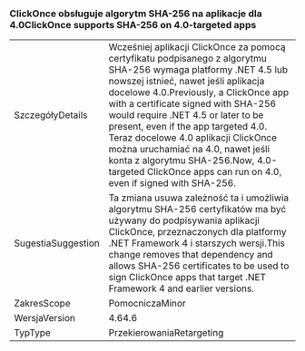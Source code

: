 ### <a name="clickonce-supports-sha-256-on-40-targeted-apps"></a><span data-ttu-id="c08f8-101">ClickOnce obsługuje algorytm SHA-256 na aplikacje dla 4.0</span><span class="sxs-lookup"><span data-stu-id="c08f8-101">ClickOnce supports SHA-256 on 4.0-targeted apps</span></span>

|   |   |
|---|---|
|<span data-ttu-id="c08f8-102">Szczegóły</span><span class="sxs-lookup"><span data-stu-id="c08f8-102">Details</span></span>|<span data-ttu-id="c08f8-103">Wcześniej aplikacji ClickOnce za pomocą certyfikatu podpisanego z algorytmu SHA-256 wymaga platformy .NET 4.5 lub nowszej istnieć, nawet jeśli aplikacja docelowe 4.0.</span><span class="sxs-lookup"><span data-stu-id="c08f8-103">Previously, a ClickOnce app with a certificate signed with SHA-256 would require .NET 4.5 or later to be present, even if the app targeted 4.0.</span></span> <span data-ttu-id="c08f8-104">Teraz docelowe 4.0 aplikacji ClickOnce można uruchamiać na 4.0, nawet jeśli konta z algorytmu SHA-256.</span><span class="sxs-lookup"><span data-stu-id="c08f8-104">Now, 4.0-targeted ClickOnce apps can run on 4.0, even if signed with SHA-256.</span></span>|
|<span data-ttu-id="c08f8-105">Sugestia</span><span class="sxs-lookup"><span data-stu-id="c08f8-105">Suggestion</span></span>|<span data-ttu-id="c08f8-106">Ta zmiana usuwa zależność ta i umożliwia algorytmu SHA-256 certyfikatów ma być używany do podpisywania aplikacji ClickOnce, przeznaczonych dla platformy .NET Framework 4 i starszych wersji.</span><span class="sxs-lookup"><span data-stu-id="c08f8-106">This change removes that dependency and allows SHA-256 certificates to be used to sign ClickOnce apps that target .NET Framework 4 and earlier versions.</span></span>|
|<span data-ttu-id="c08f8-107">Zakres</span><span class="sxs-lookup"><span data-stu-id="c08f8-107">Scope</span></span>|<span data-ttu-id="c08f8-108">Pomocnicza</span><span class="sxs-lookup"><span data-stu-id="c08f8-108">Minor</span></span>|
|<span data-ttu-id="c08f8-109">Wersja</span><span class="sxs-lookup"><span data-stu-id="c08f8-109">Version</span></span>|<span data-ttu-id="c08f8-110">4.6</span><span class="sxs-lookup"><span data-stu-id="c08f8-110">4.6</span></span>|
|<span data-ttu-id="c08f8-111">Typ</span><span class="sxs-lookup"><span data-stu-id="c08f8-111">Type</span></span>|<span data-ttu-id="c08f8-112">Przekierowania</span><span class="sxs-lookup"><span data-stu-id="c08f8-112">Retargeting</span></span>|


